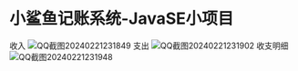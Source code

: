 ﻿# 小鲨鱼记账系统-JavaSE小项目
收入
![QQ截图20240221231849](https://github.com/leitianci/smallSharkAccountingSystem/assets/102131124/043336dc-fed7-4d95-9c23-621a83d73ec5)
支出
![QQ截图20240221231902](https://github.com/leitianci/smallSharkAccountingSystem/assets/102131124/c0595898-394e-4b5a-a9a4-e48535c5f663)
收支明细
![QQ截图20240221231948](https://github.com/leitianci/smallSharkAccountingSystem/assets/102131124/a631d241-5061-45cf-a594-7deb36ba0cb1)
